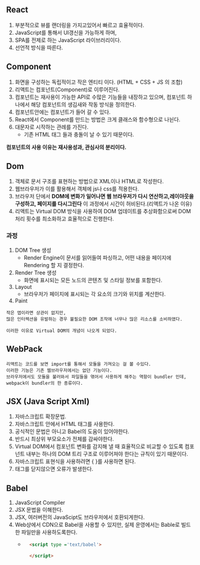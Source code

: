 ## React

1. 부분적으로 뷰를 랜더링을 가지고있어서 빠르고 효율적이다.
2. JavaScript를 통해서 UI갱신을 가능하게 하며,
3. SPA를 전제로 하는 JavaScript 라이브러리이다.
4. 선언적 방식을 따른다.

## Component
1. 화면을 구성하는 독립적이고 작은 엔티티 이다. (HTML + CSS + JS 의 조합)
2. 리액트는 컴포넌트(Component)로 이루어진다.
3. 컴포넌트는 재사용이 가능한 API로 수많은 기능들을 내장하고 있으며, 컴포넌트 하나에서 해당 컴포넌트의 생김새와 작동 방식을 정의한다.
4. 컴포넌트안에는 컴포넌트가 들어 갈 수 있다.
5. React에서 Component를 만드는 방법은 크게 클래스와 함수형으로 나뉜다.
6. 대문자로 시작하는 관례를 가진다.
   - 기존 HTML 태그 들과 충돌이 날 수 있기 때문이다.

**컴포넌트의 사용 이유는 재사용성과, 관심사의 분리이다.**

## Dom
1. 객체로 문서 구조를 표현하는 방법으로 XML이나 HTML로 작성한다.
2. 웹브라우저가 이를 활용해서 객체에 js나 css를 적용한다.
3. 브라우저 단에서 **DOM에 변화가 일어나면 웹 브라우저가 다시 연산하고,레이아웃을 구성하고, 페이지를 다시그린다** 이 과정에서 시간이 허비된다.(리액트가 나온 이유)
4. 리액트는 Virtual DOM 방식을 사용하여 DOM 업데이트를 추상화함으로써 DOM 처리 횟수를 최소화하고 효율적으로 진행한다.

### 과정
1. DOM Tree 생성
   - Render Engine이 문서를 읽어들여 파싱하고, 어떤 내용을 페이지에 Rendering 할 지 결정한다.
2. Render Tree 생성
   - 화면에 표시되는 모든 노드의 콘텐츠 및 스타일 정보를 포함한다.
3. Layout
   - 브라우저가 페이지에 표시되는 각 요소의 크기와 위치를 계산한다.
4. Paint

```text
작은 앱이라면 상관이 없지만,
많은 인터렉션을 유발하는 경우 불필요한 DOM 조작에 너무나 많은 리소스를 소비하였다.

이러한 이유로 Virtual DOM의 개념이 나오게 되었다.
```

## WebPack

```text
리액트는 코드를 보면 import를 통해서 모듈을 가져오는 걸 볼 수있다.
이러한 기능은 기존 웹브라우저에서는 없던 기능이다. 
브라우저에서도 모듈을 불러와서 파일들을 엮어서 사용하게 해주는 역항이 bundler 인데,
webpack이 bundler의 한 종류이다.
```

## JSX (Java Script Xml)

1. 자바스크립트 확장문법.
2. 자바스크립트 안에서 HTML 태그를 사용한다.
3. 공식적인 문법은 아니고 Babel의 도움이 있어야한다.
4. 반드시 최상위 부모요소가 전체를 감싸야한다.
5. Virtual DOM에서 컴포넌트 변화를 감지해 낼 때 효율적으로 비교할 수 있도록 컴포넌트 내부는 하나의 DOM 트리 구조로 이루어져야 한다는 규칙이 있기 때문이다.
6. 자바스크립트 표현식을 사용하려면 { }를 사용하면 된다.
7. 태그를 닫지않으면 오류가 발생한다.

## Babel
1. JavaScript Compiler
2. JSX 문법을 이해한다.
3. JSX, 여러버전의 JavaScipt도 브라우저에서 호환되게한다.
4. Web상에서 CDN으로 Babel을 사용할 수 있지만, 실제 운영에서는 Bable로 빌드한 파일만을 사용하도록한다.
   - ```html
       <script type ='text/babel'>
        
       </script>
     ```